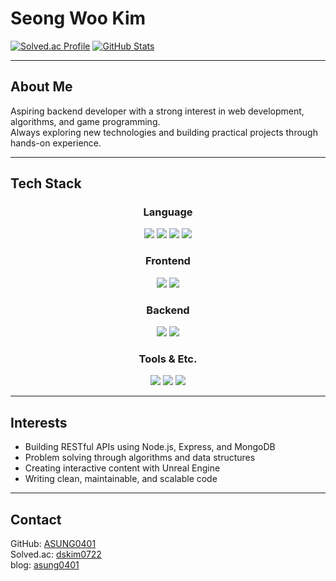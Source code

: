 # Seong Woo Kim

[![Solved.ac Profile](http://mazassumnida.wtf/api/v2/generate_badge?boj=dskim0722)](https://solved.ac/dskim0722/)
[![GitHub Stats](https://github-readme-stats.vercel.app/api?username=ASUNG0401&show_icons=true&theme=tokyonight)](https://github.com/ASUNG0401)

---

## About Me

Aspiring backend developer with a strong interest in web development, algorithms, and game programming.  
Always exploring new technologies and building practical projects through hands-on experience.

---

## Tech Stack

<div align="center">

### Language  
<img src="https://img.shields.io/badge/Python-3776AB?style=for-the-badge&logo=python&logoColor=white"/>
<img src="https://img.shields.io/badge/C++-00599C?style=for-the-badge&logo=c%2B%2B&logoColor=white"/>
<img src="https://img.shields.io/badge/Java-ED8B00?style=for-the-badge&logo=openjdk&logoColor=white"/>
<img src="https://img.shields.io/badge/JavaScript-F7DF1E?style=for-the-badge&logo=JavaScript&logoColor=black"/>

<br/>

### Frontend  
<img src="https://img.shields.io/badge/HTML-239120?style=for-the-badge&logo=html5&logoColor=white"/>
<img src="https://img.shields.io/badge/CSS-239120?&style=for-the-badge&logo=css3&logoColor=white"/>

<br/>

### Backend  
<img src="https://img.shields.io/badge/Express-000000?style=for-the-badge&logo=express&logoColor=white"/>
<img src="https://img.shields.io/badge/MongoDB-4EA94B?style=for-the-badge&logo=mongodb&logoColor=white"/>

<br/>

### Tools & Etc.  
<img src="https://img.shields.io/badge/UnrealEngine-313131?style=for-the-badge&logo=unrealengine&logoColor=white"/>
<img src="https://img.shields.io/badge/GitHub-181717?style=for-the-badge&logo=github&logoColor=white"/>
<img src="https://img.shields.io/badge/VSCode-007ACC?style=for-the-badge&logo=visualstudiocode&logoColor=white"/>

</div>

---

## Interests

- Building RESTful APIs using Node.js, Express, and MongoDB  
- Problem solving through algorithms and data structures  
- Creating interactive content with Unreal Engine  
- Writing clean, maintainable, and scalable code

---

## Contact

GitHub: [ASUNG0401](https://github.com/ASUNG0401)  
Solved.ac: [dskim0722](https://solved.ac/dskim0722/)        
blog: [asung0401](https://velog.io/@asung0401/posts)

